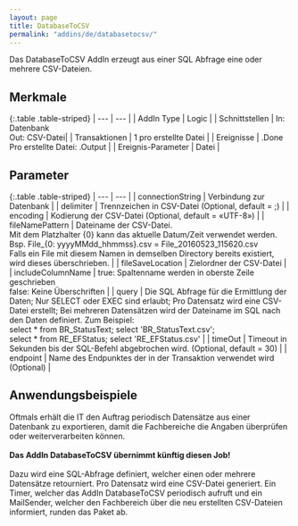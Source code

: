 ```yaml
---
layout: page
title: DatabaseToCSV
permalink: "addins/de/databasetocsv/"
---
```


Das DatabaseToCSV AddIn erzeugt aus einer SQL Abfrage eine oder mehrere CSV-Dateien.

## Merkmale

{:.table .table-striped}
| --- | --- |
| AddIn Type | Logic |
| Schnittstellen | In: Datenbank<br /> Out: CSV-Datei|
| Transaktionen | 1 pro erstellte Datei |
| Ereignisse | <Instanz>.Done <br /> Pro erstellte Datei: <Instanz>.Output |
| Ereignis-Parameter | Datei                                                                                           |


## Parameter

{:.table .table-striped}
| --- | --- |
| connectionString | Verbindung zur Datenbank | 
| delimiter | Trennzeichen in CSV-Datei (Optional, default = ;) | 
| encoding | Kodierung der CSV-Datei (Optional, default = «UTF-8») | 
| fileNamePattern | Dateiname der CSV-Datei.<br/> Mit dem Platzhalter {0} kann das aktuelle Datum/Zeit verwendet werden. Bsp. File_{0: yyyyMMdd_hhmmss}.csv = File_20160523_115620.csv<br/> Falls ein File mit diesem Namen in demselben Directory bereits existiert, wird dieses überschrieben. | 
| fileSaveLocation | Zielordner der CSV-Datei | 
| includeColumnName | true: Spaltenname werden in oberste Zeile geschrieben<br/> false: Keine Überschriften | 
| query | Die SQL Abfrage für die Ermittlung der Daten; Nur SELECT oder EXEC sind erlaubt; Pro Datensatz wird eine CSV-Datei erstellt; Bei mehreren Datensätzen wird der Dateiname im SQL nach den Daten definiert. Zum Beispiel:<br/> select * from BR_StatusText; select 'BR_StatusText.csv'; <br/> select * from RE_EFStatus; select 'RE_EFStatus.csv' | 
| timeOut | Timeout in Sekunden bis der SQL-Befehl abgebrochen wird. (Optional, default = 30) | 
| endpoint | Name des Endpunktes der in der Transaktion verwendet wird (Optional) |
 
 

## Anwendungsbeispiele 

Oftmals erhält die IT den Auftrag periodisch Datensätze aus einer Datenbank zu exportieren, damit die Fachbereiche die Angaben überprüfen oder weiterverarbeiten können.<br />
<br />
__Das AddIn DatabaseToCSV übernimmt künftig diesen Job!__<br />
<br />
Dazu wird eine SQL-Abfrage definiert, welcher einen oder mehrere Datensätze retourniert. Pro Datensatz wird eine CSV-Datei generiert.
Ein Timer, welcher das AddIn DatabaseToCSV periodisch aufruft und ein MailSender, welcher den Fachbereich über die neu erstellten CSV-Dateien informiert, runden das Paket ab.

